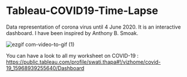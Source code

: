 # Tableau-COVID19-Time-Lapse
 Data representation of corona virus until 4 June 2020. It is an interactive dashboard. I have been inspired by  Anthony B. Smoak.

![ezgif com-video-to-gif (1)](https://user-images.githubusercontent.com/30840805/89726479-9caf9d80-da38-11ea-8674-0726839a1374.gif)

You can have a look to all my worksheet on COVID-19 : https://public.tableau.com/profile/swati.thapa#!/vizhome/covid-19_15968939255640/Dashboard
